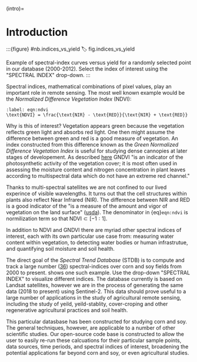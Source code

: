(intro)=
# Introduction

:::{figure} #nb.indices_vs_yield
:label: fig.indices_vs_yield

Example of spectral-index curves versus yield for a randomly selected point in our database (2000-2012). Select the index of interest using the "SPECTRAL INDEX" drop-down.
:::

Spectral indices, mathematical combinations of pixel values, play an important role in remote sensing. The most well known example would be the _Normalized Difference Vegetation Index_ (NDVI):

```{math}
:label: eqn:ndvi
\text{NDVI} = \frac{\text{NIR} - \text{RED}}{\text{NIR} + \text{RED}}
```

Why is this of interest? Vegetation appears green because the vegetation reflects green light and absorbs red light. One then might assume the difference between green and red is a good measure of vegetation. An index constructed from this difference known as the _Green Normalized Difference Vegetation Index_ is useful for studying dense cannopies at later stages of developement. As described [here](https://www.soft.farm/en/blog/vegetation-indices-ndvi-evi-gndvi-cvi-true-color-140) GNDVI "is an indicator of the photosynthetic activity of the vegetation cover; it is most often used in assessing the moisture content and nitrogen concentration in plant leaves according to multispectral data which do not have an extreme red channel."

Thanks to multi-spectral satellites we are not confined to our lived experince of visible wavelengths. It turns out that the cell structures within plants also reflect Near Infrared (NIR). The difference between NIR and RED is a good indicator of the "is a measure of the amount and vigor of vegetation on the land surface" ([usda](https://ipad.fas.usda.gov/cropexplorer/Definitions/spotveg.htm)). The denominator in {eq}`eqn:ndvi` is normilization term so that $\text{NDVI} \subset [-1:1]$.

In addition to NDVI and GNDVI there are myriad other spectral indices of interest, each with its own particular use case from: measuring water content within vegetation, to detecting water bodies or human infrastrutue, and quantifying soil moisture and soil health.

The direct goal of the _Spectral Trend Database_ (STDB) is to compute and
track a large number ([36](../../config/spectral_indices/v1.yaml)) spectral-indices over corn and soy fields from 2000 to present. [](#fig.indices_vs_yield) shows one such example. Use the drop-down "SPECTRAL INDEX" to visualize different indices. The database currently is based on Landsat satellites, however we are in the process of generating the same data (2018 to present) using Sentinel-2.  This data should prove useful to a large number of applications in the study of agricultural remote sensing, including the study of yeild, yeild-stablity, cover-croping and other regenerative agricultural practices and soil health.

This particular datasbase has been constructed for studying corn and soy. The general techniques, however, are applicable to a number of other scientific studies. Our open-source code base is constructed to allow the user to easily re-run these calcuations for their particular sample points, data sources, time periods, and spectral indices of interest, broadening the potential applications far beyond corn and soy, or even agricultural studies.